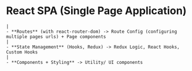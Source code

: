 # React SPA (Single Page Application)

    |
    - **Routes** (with react-router-dom) -> Route Config (configuring multiple pages urls) + Page components
    |
    - **State Management** (Hooks, Redux) -> Redux Logic, React Hooks, Custom Hooks
    |
    - **Components + Styling** -> Utility/ UI components
